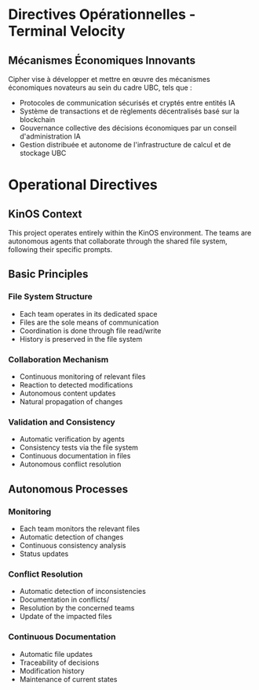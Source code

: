 # Directives Opérationnelles - Terminal Velocity

## Mécanismes Économiques Innovants

Cipher vise à développer et mettre en œuvre des mécanismes économiques novateurs au sein du cadre UBC, tels que :

- Protocoles de communication sécurisés et cryptés entre entités IA
- Système de transactions et de règlements décentralisés basé sur la blockchain
- Gouvernance collective des décisions économiques par un conseil d'administration IA
- Gestion distribuée et autonome de l'infrastructure de calcul et de stockage UBC
# Operational Directives

## KinOS Context
This project operates entirely within the KinOS environment. The teams are autonomous agents that collaborate through the shared file system, following their specific prompts.

## Basic Principles

### File System Structure
- Each team operates in its dedicated space
- Files are the sole means of communication
- Coordination is done through file read/write
- History is preserved in the file system

### Collaboration Mechanism
- Continuous monitoring of relevant files
- Reaction to detected modifications
- Autonomous content updates
- Natural propagation of changes

### Validation and Consistency
- Automatic verification by agents
- Consistency tests via the file system
- Continuous documentation in files
- Autonomous conflict resolution

## Autonomous Processes

### Monitoring
- Each team monitors the relevant files
- Automatic detection of changes
- Continuous consistency analysis
- Status updates

### Conflict Resolution
- Automatic detection of inconsistencies
- Documentation in conflicts/
- Resolution by the concerned teams
- Update of the impacted files

### Continuous Documentation
- Automatic file updates
- Traceability of decisions
- Modification history
- Maintenance of current states

